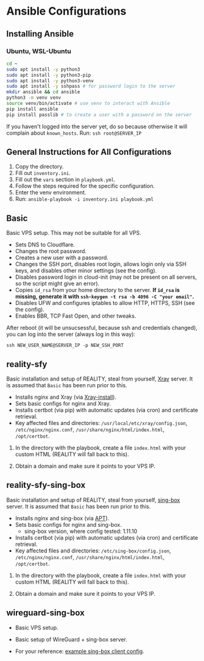 # Ansible Configurations

## Installing Ansible

### Ubuntu, WSL-Ubuntu

```sh
cd ~
sudo apt install -y python3
sudo apt install -y python3-pip
sudo apt install -y python3-venv
sudo apt install -y sshpass # for password login to the server
mkdir ansible && cd ansible
python3 -m venv venv
source venv/bin/activate # use venv to interact with Ansible
pip install ansible
pip install passlib # to create a user with a password on the server
```

If you haven't logged into the server yet, do so because otherwise it will complain about `known_hosts`. Run: `ssh root@SERVER_IP`

## General Instructions for All Configurations

1. Copy the directory.
2. Fill out `inventory.ini`.
3. Fill out the `vars` section in `playbook.yml`.
4. Follow the steps required for the specific configuration.
5. Enter the venv environment.
6. Run: `ansible-playbook -i inventory.ini playbook.yml`

## Basic

Basic VPS setup. This may not be suitable for all VPS.

- Sets DNS to Cloudflare.
- Changes the root password.
- Creates a new user with a password.
- Changes the SSH port, disables root login, allows login only via SSH keys, and disables other minor settings (see the config).
- Disables password login in cloud-init (may not be present on all servers, so the script might give an error).
- Copies `id_rsa` from your home directory to the server. **If `id_rsa` is missing, generate it with `ssh-keygen -t rsa -b 4096 -C "your email"`.**
- Disables UFW and configures iptables to allow HTTP, HTTPS, SSH (see the config).
- Enables BBR, TCP Fast Open, and other tweaks.

After reboot (it will be unsucsessful, because ssh and credentials changed), you can log into the server (always log in this way):

`ssh NEW_USER_NAME@SERVER_IP -p NEW_SSH_PORT`

## reality-sfy

Basic installation and setup of REALITY, steal from yourself, [Xray](https://github.com/XTLS/Xray-core) server. It is assumed that `Basic` has been run prior to this.

- Installs nginx and Xray (via [Xray-install](https://github.com/XTLS/Xray-install)).
- Sets basic configs for nginx and Xray.
- Installs certbot (via pip) with automatic updates (via cron) and certificate retrieval.
- Key affected files and directories: `/usr/local/etc/xray/config.json`, `/etc/nginx/nginx.conf`, `/usr/share/nginx/html/index.html`, `/opt/certbot`.

1. In the directory with the playbook, create a file `index.html` with your custom HTML (REALITY will fall back to this).

2. Obtain a domain and make sure it points to your VPS IP.

## reality-sfy-sing-box

Basic installation and setup of REALITY, steal from yourself, [sing-box](https://github.com/SagerNet/sing-box) server. It is assumed that `Basic` has been run prior to this.

- Installs nginx and sing-box (via [APT](https://sing-box.sagernet.org/installation/package-manager)).
- Sets basic configs for nginx and sing-box.
  - sing-box version, where config tested: 1.11.10
- Installs certbot (via pip) with automatic updates (via cron) and certificate retrieval.
- Key affected files and directories: `/etc/sing-box/config.json`, `/etc/nginx/nginx.conf`, `/usr/share/nginx/html/index.html`, `/opt/certbot`.

1. In the directory with the playbook, create a file `index.html` with your custom HTML (REALITY will fall back to this).

2. Obtain a domain and make sure it points to your VPS IP.

## wireguard-sing-box

- Basic VPS setup.

- Basic setup of WireGuard + sing-box server.

- For your reference: [example sing-box client config](./wireguard-sing-box/sing-box-client.json).
